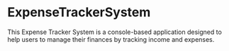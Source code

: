 # ExpenseTrackerSystem
This Expense Tracker System is a console-based application designed to help users to manage their  finances by tracking income and expenses.
